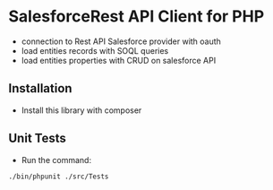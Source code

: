 SalesforceRest API Client for PHP
=================================

 - connection to Rest API Salesforce provider with oauth
 - load entities records with SOQL queries
 - load entities properties with CRUD on salesforce API

Installation
------------
 - Install this library with composer

Unit Tests
---------
 - Run the command:
```bash
./bin/phpunit ./src/Tests
```

